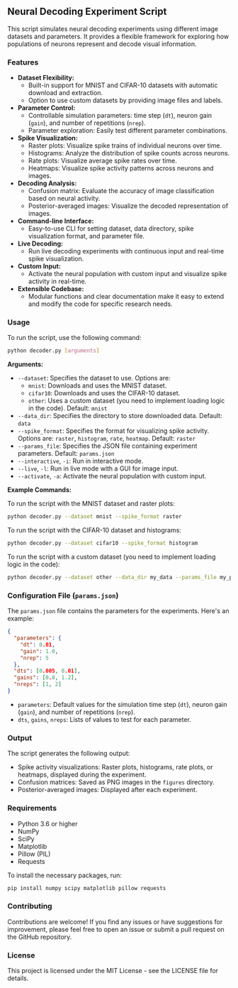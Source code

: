 ## Neural Decoding Experiment Script

This script simulates neural decoding experiments using different image datasets and parameters. It provides a flexible framework for exploring how populations of neurons represent and decode visual information.

### Features

*   **Dataset Flexibility:**
    *   Built-in support for MNIST and CIFAR-10 datasets with automatic download and extraction.
    *   Option to use custom datasets by providing image files and labels.
*   **Parameter Control:**
    *   Controllable simulation parameters: time step (`dt`), neuron gain (`gain`), and number of repetitions (`nrep`).
    *   Parameter exploration: Easily test different parameter combinations.
*   **Spike Visualization:**
    *   Raster plots: Visualize spike trains of individual neurons over time.
    *   Histograms: Analyze the distribution of spike counts across neurons.
    *   Rate plots: Visualize average spike rates over time.
    *   Heatmaps: Visualize spike activity patterns across neurons and images.
*   **Decoding Analysis:**
    *   Confusion matrix: Evaluate the accuracy of image classification based on neural activity.
    *   Posterior-averaged images: Visualize the decoded representation of images.
*   **Command-line Interface:**
    *   Easy-to-use CLI for setting dataset, data directory, spike visualization format, and parameter file.
*   **Live Decoding:**
    *   Run live decoding experiments with continuous input and real-time spike visualization.
*   **Custom Input:**
    *   Activate the neural population with custom input and visualize spike activity in real-time.
*   **Extensible Codebase:**
    *   Modular functions and clear documentation make it easy to extend and modify the code for specific research needs.

### Usage

To run the script, use the following command:

```bash
python decoder.py [arguments]
```

**Arguments:**

*   `--dataset`: Specifies the dataset to use. Options are:
    *   `mnist`: Downloads and uses the MNIST dataset.
    *   `cifar10`: Downloads and uses the CIFAR-10 dataset.
    *   `other`: Uses a custom dataset (you need to implement loading logic in the code). Default: `mnist`
*   `--data_dir`: Specifies the directory to store downloaded data. Default: `data`
*   `--spike_format`: Specifies the format for visualizing spike activity. Options are: `raster`, `histogram`, `rate`, `heatmap`. Default: `raster`
*   `--params_file`: Specifies the JSON file containing experiment parameters. Default: `params.json`
*   `--interactive`, `-i`: Run in interactive mode.
*   `--live`, `-l`: Run in live mode with a GUI for image input.
*   `--activate`, `-a`: Activate the neural population with custom input.

**Example Commands:**

To run the script with the MNIST dataset and raster plots:

```bash
python decoder.py --dataset mnist --spike_format raster
```

To run the script with the CIFAR-10 dataset and histograms:

```bash
python decoder.py --dataset cifar10 --spike_format histogram
```

To run the script with a custom dataset (you need to implement loading logic in the code):

```bash
python decoder.py --dataset other --data_dir my_data --params_file my_params.json
```

### Configuration File (`params.json`)

The `params.json` file contains the parameters for the experiments. Here's an example:

```json
{
  "parameters": {
    "dt": 0.01,
    "gain": 1.0,
    "nrep": 5
  },
  "dts": [0.005, 0.01],
  "gains": [0.8, 1.2],
  "nreps": [1, 2]
}
```

*   `parameters`: Default values for the simulation time step (`dt`), neuron gain (`gain`), and number of repetitions (`nrep`).
*   `dts`, `gains`, `nreps`: Lists of values to test for each parameter.

### Output

The script generates the following output:

*   Spike activity visualizations: Raster plots, histograms, rate plots, or heatmaps, displayed during the experiment.
*   Confusion matrices: Saved as PNG images in the `figures` directory.
*   Posterior-averaged images: Displayed after each experiment.

### Requirements

*   Python 3.6 or higher
*   NumPy
*   SciPy
*   Matplotlib
*   Pillow (PIL)
*   Requests

To install the necessary packages, run:

```bash
pip install numpy scipy matplotlib pillow requests
```

### Contributing

Contributions are welcome! If you find any issues or have suggestions for improvement, please feel free to open an issue or submit a pull request on the GitHub repository.

### License

This project is licensed under the MIT License - see the LICENSE file for details.